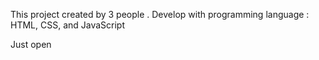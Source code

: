 This project created by 3 people . Develop with programming language : HTML, CSS, and JavaScript

Just open 
